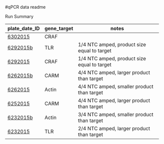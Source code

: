 #qPCR data readme

Run Summary

| **plate_date_ID** 	| **gene_target** 	| **notes**                                      	|
|---------------	|-------------	|---------------------------------------------	|
| [6302015][6302015]       	| CRAF        	|                                             	|
| [6292015b][6292015b]      	| TLR         	| 1/4 NTC amped, product size equal to target 	|
| [6292015][6292015]       	| CRAF        	| 1/4 NTC amped, product size equal to target 	|
| [6262015b][6262015b]      	| CARM        	| 4/4 NTC amped, larger product than target   	|
| [6262015][6262015]       	| Actin       	| 4/4 NTC amped, smaller product than target  	|
| [6252015][6252015]       	| CARM        	| 4/4 NTC amped, larger product than target   	|
| [6232015b][6232015b]      	| Actin       	| 3/4 NTC amped, smaller product than target  	|
| [6232015][6232015]       	| TLR         	| 2/4 NTC amped, larger product than target   	|




[6302015]: https://github.com/jheare/Resilience-Project/tree/master/qPCR%20data/6302015
[6292015b]: https://github.com/jheare/Resilience-Project/tree/master/qPCR%20data/6292015b
[6292015]: https://github.com/jheare/Resilience-Project/tree/master/qPCR%20data/6292015
[6262015b]: https://github.com/jheare/Resilience-Project/tree/master/qPCR%20data/6262015b
[6262015]: https://github.com/jheare/Resilience-Project/tree/master/qPCR%20data/6262015
[6252015]: https://github.com/jheare/Resilience-Project/tree/master/qPCR%20data/6252015
[6232015b]: https://github.com/jheare/Resilience-Project/tree/master/qPCR%20data/6232015b
[6232015]: https://github.com/jheare/Resilience-Project/tree/master/qPCR%20data/6232015


